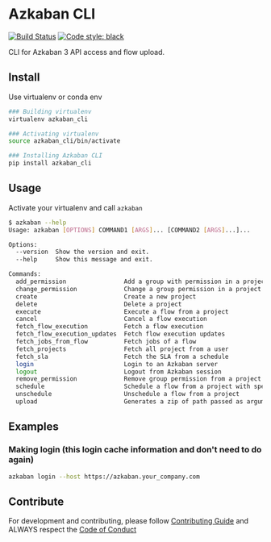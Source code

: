 # Azkaban CLI
[![Build Status](https://img.shields.io/travis/com/globocom/azkaban-cli?style=flat-square&labelColor=black&logo=travis&logoColor=white?branch=master)](https://travis-ci.com/globocom/azkaban-cli)
[![Code style: black](https://img.shields.io/badge/code%20style-black-000000.svg)](https://github.com/psf/black)

CLI for Azkaban 3 API access and flow upload.

## Install

Use virtualenv or conda env
```sh
### Building virtualenv
virtualenv azkaban_cli

### Activating virtualenv
source azkaban_cli/bin/activate

### Installing Azkaban CLI
pip install azkaban_cli
```

## Usage

Activate your virtualenv and call ```azkaban```

```sh
$ azkaban --help
Usage: azkaban [OPTIONS] COMMAND1 [ARGS]... [COMMAND2 [ARGS]...]...

Options:
  --version  Show the version and exit.
  --help     Show this message and exit.

Commands:
  add_permission                Add a group with permission in a project
  change_permission             Change a group permission in a project
  create                        Create a new project
  delete                        Delete a project
  execute                       Execute a flow from a project
  cancel                        Cancel a flow execution
  fetch_flow_execution          Fetch a flow execution
  fetch_flow_execution_updates  Fetch flow execution updates
  fetch_jobs_from_flow          Fetch jobs of a flow
  fetch_projects                Fetch all project from a user
  fetch_sla                     Fetch the SLA from a schedule
  login                         Login to an Azkaban server
  logout                        Logout from Azkaban session
  remove_permission             Remove group permission from a project
  schedule                      Schedule a flow from a project with specified cron...
  unschedule                    Unschedule a flow from a project
  upload                        Generates a zip of path passed as argument and...
```

## Examples

### Making login (this login cache information and don't need to do again)

```sh
azkaban login --host https://azkaban.your_company.com
```

## Contribute

For development and contributing, please follow [Contributing Guide](https://github.com/globocom/azkaban-cli/blob/master/CONTRIBUTING.md) and ALWAYS respect the [Code of Conduct](https://github.com/globocom/azkaban-cli/blob/master/CODE_OF_CONDUCT.md)

